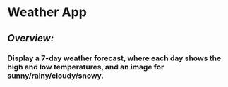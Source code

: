 # Weather App

## _Overview:_

### Display a 7-day weather forecast, where each day shows the high and low temperatures, and an image for sunny/rainy/cloudy/snowy. 